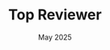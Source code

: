 ---
title: Top Reviewer
organization: ICML 2025
date: May 2025
weight: 0
_build:
  render: false
  list: true
---